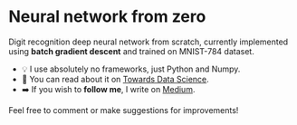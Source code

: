# Neural network from zero

Digit recognition deep neural network from scratch, currently implemented using **batch gradient descent** and trained on MNIST-784 dataset. 

- :bulb: I use absolutely no frameworks, just Python and Numpy. 
- :eyes: You can read about it on [Towards Data Science](https://medium.com/p/8f03c5c50adc).
- :arrow_right: If you wish to **follow me**, I write on [Medium](https://sassoli.medium.com).

Feel free to comment or make suggestions for improvements!
